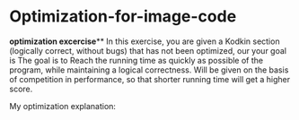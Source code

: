 # Optimization-for-image-code
****optimization excercise******
In this exercise, you are given a Kodkin section (logically correct, without bugs) that has not been optimized,
our your goal is
The goal is to Reach the running time as quickly as possible of the program, 
while maintaining a logical correctness.
Will be given on the basis of competition in performance, so that shorter running time will get a higher score.

My optimization explanation:
